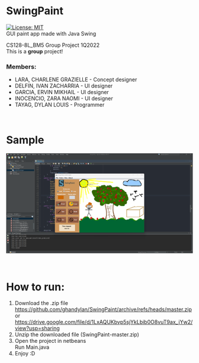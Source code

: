 # SwingPaint
[![License: MIT](https://img.shields.io/badge/License-MIT-yellow.svg)](https://opensource.org/licenses/MIT)\
GUI paint app made with Java Swing

CS128-8L_BM5 Group Project 1Q2022\
This is a **group** project!

### Members: 
 * LARA, CHARLENE GRAZIELLE - Concept designer
 * DELFIN, IVAN ZACHARRIA - UI designer
 * GARCIA, ERVIN MIKHAIL - UI designer
 * INOCENCIO, ZARA NAOMI - UI designer
 * TAYAG, DYLAN LOUIS - Programmer
 
&nbsp;
&nbsp;
&nbsp;

# Sample
![alt text for screen readers](readme_pics/sample_pic1.png "Text to show on mouseover")


&nbsp;
&nbsp;
&nbsp;

# How to run:
1. Download the .zip file\
   https://github.com/ghandylan/SwingPaint/archive/refs/heads/master.zip or https://drive.google.com/file/d/1LxAQUKbvp5sjYkLbib0O8vuT9ax_jYw2/view?usp=sharing
2. Unzip the downloaded file (SwingPaint-master.zip)
3. Open the project in netbeans\
   Run Main.java
4. Enjoy :D
